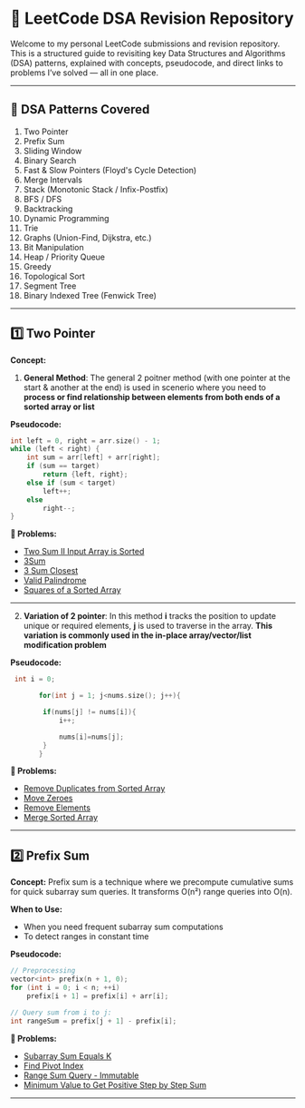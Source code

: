 # 📘 LeetCode DSA Revision Repository

Welcome to my personal LeetCode submissions and revision repository. 
This is a structured guide to revisiting key Data Structures and Algorithms (DSA) patterns, explained with concepts, pseudocode, and direct links to problems I’ve solved — all in one place.

---

## 🧠 DSA Patterns Covered

1. Two Pointer
2. Prefix Sum
3. Sliding Window
4. Binary Search
5. Fast & Slow Pointers (Floyd's Cycle Detection)
6. Merge Intervals
7. Stack (Monotonic Stack / Infix-Postfix)
8. BFS / DFS
9. Backtracking
10. Dynamic Programming
11. Trie
12. Graphs (Union-Find, Dijkstra, etc.)
13. Bit Manipulation
14. Heap / Priority Queue
15. Greedy
16. Topological Sort
17. Segment Tree
18. Binary Indexed Tree (Fenwick Tree)

---

## 1️⃣ Two Pointer

**Concept:**  
1. **General Method**:
    The general 2 poitner method (with one pointer at the start & another at the end) is used in scenerio where you need to **process or find relationship between elements from both ends of a sorted array or list**

**Pseudocode:**
```cpp
int left = 0, right = arr.size() - 1;
while (left < right) {
    int sum = arr[left] + arr[right];
    if (sum == target)
        return {left, right};
    else if (sum < target)
        left++;
    else
        right--;
}
````

**🧩 Problems:**

* [Two Sum II Input Array is Sorted](./167-two-sum-ii-input-array-is-sorted)
* [3Sum](./15-3sum)
* [3 Sum Closest](./16-3sum-closest)
* [Valid Palindrome](./9-palindrome-number)
* [Squares of a Sorted Array](./1019-squares-of-a-sorted-array)

---

2. **Variation of 2 pointer**:
    In this method **i** tracks the position to update unique or required elements, **j** is used to traverse in the array.
    **This variation is commonly used in the in-place array/vector/list modification problem**

**Pseudocode:**
```cpp
 int i = 0;

       for(int j = 1; j<nums.size(); j++){

        if(nums[j] != nums[i]){
            i++;

            nums[i]=nums[j];
        }
       }
````

**🧩 Problems:**

* [Remove Duplicates from Sorted Array](./26-remove-duplicates-from-sorted-array)
* [Move Zeroes](./283-move-zeroes)
* [Remove Elements](./27-remove-element)
* [Merge Sorted Array](./88-merge-sorted-array)

---


## 2️⃣ Prefix Sum

**Concept:**
Prefix sum is a technique where we precompute cumulative sums for quick subarray sum queries. It transforms O(n²) range queries into O(n).

**When to Use:**

* When you need frequent subarray sum computations
* To detect ranges in constant time

**Pseudocode:**

```cpp
// Preprocessing
vector<int> prefix(n + 1, 0);
for (int i = 0; i < n; ++i)
    prefix[i + 1] = prefix[i] + arr[i];

// Query sum from i to j:
int rangeSum = prefix[j + 1] - prefix[i];
```

**🧩 Problems:**

* [Subarray Sum Equals K](./Prefix%20Sum/Subarray%20Sum%20Equals%20K/README.md)
* [Find Pivot Index](./Prefix%20Sum/Find%20Pivot%20Index/README.md)
* [Range Sum Query - Immutable](./Prefix%20Sum/Range%20Sum%20Query%20-%20Immutable/README.md)
* [Minimum Value to Get Positive Step by Step Sum](./Prefix%20Sum/Minimum%20Value%20to%20Get%20Positive%20Step%20by%20Step%20Sum/README.md)

---


